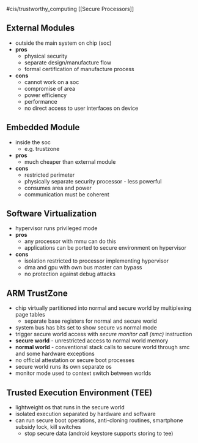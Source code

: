 #cis/trustworthy_computing [[Secure Processors]]
## External Modules
- outside the main system on chip (soc)
- **pros**
	- physical security
	- separate design/manufacture flow
	- formal certification of manufacture process
- **cons**
	- cannot work on a soc
	- compromise of area
	- power efficiency
	- performance
	- no direct access to user interfaces on device

## Embedded Module
- inside the soc
	- e.g. trustzone
- **pros**
	- much cheaper than external module
- **cons**
	- restricted perimeter
	- physically separate security processor - less powerful
	- consumes area and power
	- communication must be coherent

## Software Virtualization
- hypervisor runs privileged mode
- **pros**
	- any processor with mmu can do this
	- applications can be ported to secure environment on hypervisor
- **cons**
	- isolation restricted to processor implementing hypervisor
	- dma and gpu with own bus master can bypass
	- no protection against debug attacks

## ARM TrustZone
- chip virtually partitioned into normal and secure world by multiplexing page tables
	- separate base registers for normal and secure world
- system bus has bits set to show secure vs normal mode
- trigger secure world access with *secure monitor call (smc)* instruction
- **secure world** - unrestricted access to normal world memory
- **normal world** - conventional stack calls to secure world through smc and some hardware exceptions
- no official attestation or secure boot processes
- secure world runs its own separate os
- monitor mode used to context switch between worlds

## Trusted Execution Environment (TEE)
- lightweight os that runs in the secure world
- isolated execution separated by hardware and software
- can run secure boot operations, anti-cloning routines, smartphone subsidy lock, kill switches
	- stop secure data (android keystore supports storing to tee)